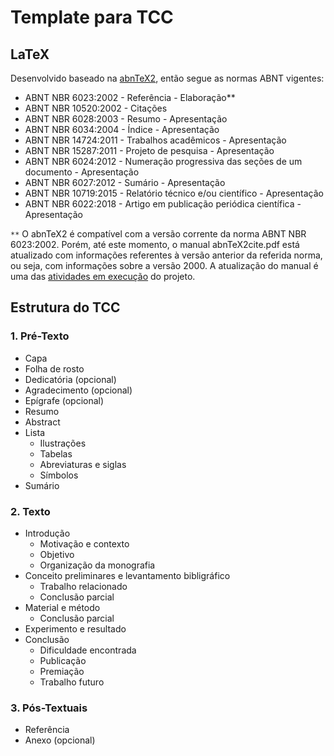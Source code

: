 # Template para TCC 
## LaTeX

Desenvolvido baseado na [abnTeX2](https://github.com/abntex/abntex2/wiki/PorOndeComecar
), então segue as normas ABNT vigentes: 

* ABNT NBR 6023:2002 - Referência - Elaboração**
* ABNT NBR 10520:2002 - Citações
* ABNT NBR 6028:2003 - Resumo - Apresentação
* ABNT NBR 6034:2004 - Índice - Apresentação
* ABNT NBR 14724:2011 - Trabalhos acadêmicos - Apresentação
* ABNT NBR 15287:2011 - Projeto de pesquisa - Apresentação
* ABNT NBR 6024:2012 - Numeração progressiva das seções de um documento - Apresentação
* ABNT NBR 6027:2012 - Sumário - Apresentação
* ABNT NBR 10719:2015 - Relatório técnico e/ou científico - Apresentação
* ABNT NBR 6022:2018 - Artigo em publicação periódica científica - Apresentação

`**` O abnTeX2 é compatível com a versão corrente da norma ABNT NBR 6023:2002. Porém, até este momento, o manual abnTeX2cite.pdf está atualizado com informações referentes à versão anterior da referida norma, ou seja, com informações sobre a versão 2000. A atualização do manual é uma das [atividades em execução](https://github.com/abntex/abntex2/issues) do projeto.
 

## Estrutura do TCC

### 1. Pré-Texto
* Capa 
* Folha de rosto
* Dedicatória (opcional) 
* Agradecimento (opcional)
* Epígrafe (opcional)
* Resumo
* Abstract
* Lista
  * Ilustrações
  * Tabelas
  * Abreviaturas e siglas
  * Símbolos
* Sumário

### 2. Texto
* Introdução 
	* Motivação e contexto
	* Objetivo
	* Organização da monografia
* Conceito preliminares e levantamento bibligráfico
	* Trabalho relacionado 
	* Conclusão parcial
* Material e método
	* Conclusão parcial
* Experimento e resultado
* Conclusão
	* Dificuldade encontrada
	* Publicação
	* Premiação
	* Trabalho futuro

### 3. Pós-Textuais
* Referência
* Anexo (opcional)
